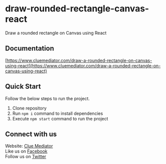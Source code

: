 # draw-rounded-rectangle-canvas-react
Draw a rounded rectangle on Canvas using React

## Documentation

[https://www.cluemediator.com/draw-a-rounded-rectangle-on-canvas-using-react](https://www.cluemediator.com/draw-a-rounded-rectangle-on-canvas-using-react)

## Quick Start

Follow the below steps to run the project.

1. Clone repository
2. Run `npm i` command to install dependencies
3. Execute `npm start` command to run the project

## Connect with us

Website: [Clue Mediator](https://www.cluemediator.com)  
Like us on [Facebook](https://www.facebook.com/thecluemediator)  
Follow us on [Twitter](https://twitter.com/cluemediator)
